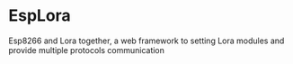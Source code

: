 # EspLora
Esp8266 and Lora together, a web framework to setting Lora modules and provide multiple protocols communication
